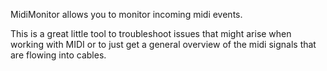 MidiMonitor allows you to monitor incoming midi events.

This is a great little tool to troubleshoot issues that might arise when working with MIDI or to just get a general overview of the midi signals that are flowing into cables.



